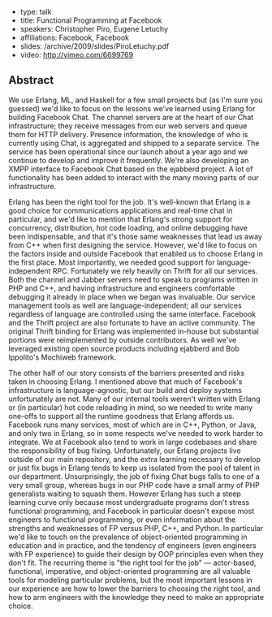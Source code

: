 - type: talk
- title: Functional Programming at Facebook
- speakers: Christopher Piro, Eugene Letuchy
- affiliations: Facebook, Facebook
- slides: /archive/2009/slides/PiroLetuchy.pdf
- video: http://vimeo.com/6699769

## Abstract
We use Erlang, ML, and Haskell for a few small projects but \(as I'm sure you guessed\) we'd like to focus on the lessons we've learned using Erlang for building Facebook Chat. The channel servers are at the heart of our Chat infrastructure; they receive messages from our web servers and queue them for HTTP delivery. Presence information, the knowledge of who is currently using Chat, is aggregated and shipped to a separate service. The service has been operational since our launch about a year ago and we continue to develop and improve it frequently. We're also developing an XMPP interface to Facebook Chat based on the ejabberd project. A lot of functionality has been added to interact with the many moving parts of our infrastructure.

Erlang has been the right tool for the job. It's well-known that Erlang is a good choice for communications applications and real-time chat in particular, and we'd like to mention that Erlang's strong support for concurrency, distribution, hot code loading, and online debugging have been indispensable, and that it's those same weaknesses that lead us away from C++ when first designing the service. However, we'd like to focus on the factors inside and outside Facebook that enabled us to choose Erlang in the first place. Most importantly, we needed good support for language-independent RPC. Fortunately we rely heavily on Thrift for all our services. Both the channel and Jabber servers need to speak to programs written in PHP and C++, and having infrastructure and engineers comfortable debugging it already in place when we began was invaluable. Our service management tools as well are language-independent; all our services regardless of language are controlled using the same interface. Facebook and the Thrift project are also fortunate to have an active community. The original Thrift binding for Erlang was implemented in-house but substantial portions were reimplemented by outside contributors. As well we've leveraged existing open source products including ejabberd and Bob Ippolito's Mochiweb framework.

The other half of our story consists of the barriers presented and risks taken in choosing Erlang. I mentioned above that much of Facebook's infrastructure is language-agnostic, but our build and deploy systems unfortunately are not. Many of our internal tools weren't written with Erlang or \(in particular\) hot code reloading in mind, so we needed to write many one-offs to support all the runtime goodness that Erlang affords us. Facebook runs many services, most of which are in C++, Python, or Java, and only two in Erlang, so in some respects we've needed to work harder to integrate. We at Facebook also tend to work in large codebases and share the responsibility of bug fixing. Unfortunately, our Erlang projects live outside of our main repository, and the extra learning necessary to develop or just fix bugs in Erlang tends to keep us isolated from the pool of talent in our department. Unsurprisingly, the job of fixing Chat bugs falls to one of a very small group, whereas bugs in our PHP code have a small army of PHP generalists waiting to squash them. However Erlang has such a steep learning curve only because most undergraduate programs don't stress functional programming, and Facebook in particular doesn't expose most engineers to functional programming, or even information about the strengths and weaknesses of FP versus PHP, C++, and Python. In particular we'd like to touch on the prevalence of object-oriented programming in education and in practice, and the tendency of engineers \(even engineers with FP experience\) to guide their design by OOP principles even when they don't fit. The recurring theme is "the right tool for the job" — actor-based, functional, imperative, and object-oriented programming are all valuable tools for modeling particular problems, but the most important lessons in our experience are how to lower the barriers to choosing the right tool, and how to arm engineers with the knowledge they need to make an appropriate choice.
